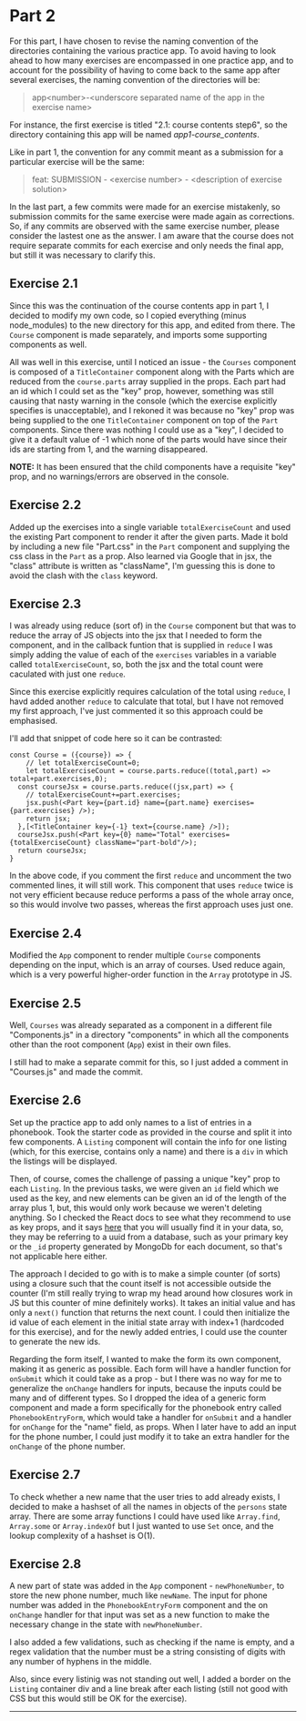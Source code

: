 # Part 2
For this part, I have chosen to revise the naming convention of the directories containing the various practice app. To avoid having to look ahead to how many exercises are encompassed in one practice app, and to account for the possibility of having to come back to the same app after several exercises, the naming convention of the directories will be:

> app<number\>-<underscore separated name of the app in the exercise name\>

For instance, the first exercise is titled "2.1: course contents step6", so the directory containing this app will be named *app1-course_contents*.

Like in part 1, the convention for any commit meant as a submission for a particular exercise will be the same:

> feat: SUBMISSION - <exercise number\> - <description of exercise solution\>

In the last part, a few commits were made for an exercise mistakenly, so submission commits for the same exercise were made again as corrections. So, if any commits are observed with the same exercise number, please consider the lastest one as the answer. I am aware that the course does not require separate commits for each exercise and only needs the final app, but still it was necessary to clarify this.

## Exercise 2.1
Since this was the continuation of the course contents app in part 1, I decided to modify my own code, so I copied everything (minus node_modules) to the new directory for this app, and edited from there. The `Course` component is made separately, and imports some supporting components as well.

All was well in this exercise, until I noticed an issue - the `Courses` component is composed of a `TitleContainer` component along with the Parts which are reduced from the `course.parts` array supplied in the props. Each part had an id which I could set as the "key" prop, however, something was still causing that nasty warning in the console (which the exercise explicitly specifies is unacceptable), and I rekoned it was because no "key" prop was being supplied to the one `TitleContainer` component on top of the `Part` components. Since there was nothing I could use as a "key", I decided to give it a default value of -1 which none of the parts would have since their ids are starting from 1, and the warning disappeared. 

**NOTE:** It has been ensured that the child components have a requisite "key" prop, and no warnings/errors are observed in the console.

## Exercise 2.2
Added up the exercises into a single variable `totalExerciseCount` and used the existing Part component to render it after the given parts. Made it bold by including a new file "Part.css" in the `Part` component and supplying the css class in the `Part` as a prop. Also learned via Google that in jsx, the "class" attribute is written as "className", I'm guessing this is done to avoid the clash with the `class` keyword.

## Exercise 2.3
I was already using reduce (sort of) in the `Course` component but that was to reduce the array of JS objects into the jsx that I needed to form the component, and in the callback funtion that is supplied in `reduce` I was simply adding the value of each of the `exercises` variables in a variable called `totalExerciseCount`, so, both the jsx and the total count were caculated with just one `reduce`.

Since this exercise explicitly requires calculation of the total using `reduce`, I havd added another `reduce` to calculate that total, but I have not removed my first approach, I've just commented it so this approach could be emphasised.

I'll add that snippet of code here so it can be contrasted:

```
const Course = ({course}) => {
	// let totalExerciseCount=0;
	let totalExerciseCount = course.parts.reduce((total,part) => total+part.exercises,0);
  const courseJsx = course.parts.reduce((jsx,part) => {
  	// totalExerciseCount+=part.exercises;
    jsx.push(<Part key={part.id} name={part.name} exercises={part.exercises} />);
    return jsx;
  },[<TitleContainer key={-1} text={course.name} />]);
  courseJsx.push(<Part key={0} name="Total" exercises={totalExerciseCount} className="part-bold"/>);
  return courseJsx;
}
```

In the above code, if you comment the first `reduce` and uncomment the two commented lines, it will still work. This component that uses `reduce` twice is not very efficient because reduce performs a pass of the whole array once, so this would involve two passes, whereas the first approach uses just one.

## Exercise 2.4
Modified the `App` component to render multiple `Course` components depending on the input, which is an array of courses. Used reduce again, which is a very powerful higher-order function in the `Array` prototype in JS.

## Exercise 2.5
Well, `Courses` was already separated as a component in a different file "Components.js" in a directory "components" in which all the components other than the root component (`App`) exist in their own files.

I still had to make a separate commit for this, so I just added a comment in "Courses.js" and made the commit.

## Exercise 2.6
Set up the practice app to add only names to a list of entries in a phonebook. Took the starter code as provided in the course and split it into few components. A `Listing` component will contain the info for one listing (which, for this exercise, contains only a name) and there is a `div` in which the listings will be displayed.

Then, of course, comes the challenge of passing a unique "key" prop to each `Listing`. In the previous tasks, we were given an `id` field which we used as the key, and new elements can be given an id of the length of the array plus 1, but, this would only work because we weren't deleting anything. So I checked the React docs to see what they recommend to use as key props, and it says [here](https://reactjs.org/docs/lists-and-keys.html#keys) that you will usually find it in your data, so, they may be referring to a uuid from a database, such as your primary key or the `_id` property generated by MongoDb for each document, so that's not applicable here either.

The approach I decided to go with is to make a simple counter (of sorts) using a closure such that the count itself is not accessible outside the counter (I'm still really trying to wrap my head around how closures work in JS but this counter of mine definitely works). It takes an initial value and has only a `next()` function that returns the next count. I could then initialize the id value of each element in the initial state array with index+1 (hardcoded for this exercise), and for the newly added entries, I could use the counter to generate the new ids.

Regarding the form itself, I wanted to make the form its own component, making it as generic as possible. Each form will have a handler function for `onSubmit` which it could take as a prop - but I there was no way for me to generalize the `onChange` handlers for inputs, because the inputs could be many and of different types. So I dropped the idea of a generic form component and made a form specifically for the phonebook entry called `PhonebookEntryForm`, which would take a handler for `onSubmit` and a handler for `onChange` for the "name" field, as props. When I later have to add an input for the phone number, I could just modify it to take an extra handler for the `onChange` of the phone number.

## Exercise 2.7
To check whether a new name that the user tries to add already exists, I decided to make a hashset of all the names in objects of the `persons` state array. There are some array functions I could have used like `Array.find`, `Array.some` or `Array.indexOf` but I just wanted to use `Set` once, and the lookup complexity of a hashset is O(1).

## Exercise 2.8
A new part of state was added in the `App` component - `newPhoneNumber`, to store the new phone number, much like `newName`. The input for phone number was added in the `PhonebookEntryForm` component and the on `onChange` handler for that input was set as a new function to make the necessary change in the state with `newPhoneNumber`. 

I also added a few validations, such as checking if the name is empty, and a regex validation that the number must be a string consisting of digits with any number of hyphens in the middle.

Also, since every listinig was not standing out well, I added a border on the `Listing` container div and a line break after each listing (still not good with CSS but this would still be OK for the exercise).

---